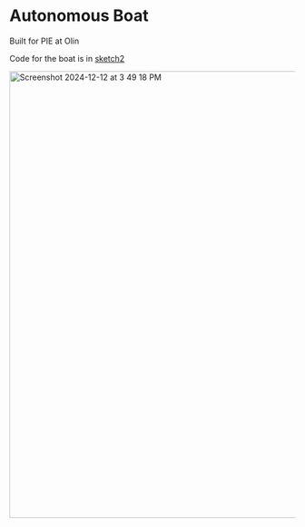 # Autonomous Boat
Built for PIE at Olin

Code for the boat is in [sketch2](./sketch2.ino)

<img width="788" alt="Screenshot 2024-12-12 at 3 49 18 PM" src="https://github.com/user-attachments/assets/e7ff7181-add0-45ed-a3b1-1ae384ea04a4" />

